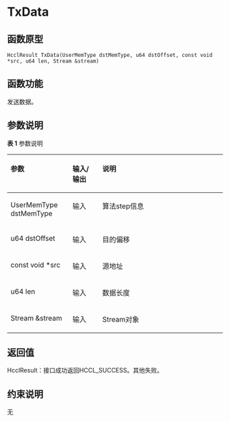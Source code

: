 # TxData 

## 函数原型<a name="zh-cn_topic_0000001929299954_section7593mcpsimp"></a>

```
HcclResult TxData(UserMemType dstMemType, u64 dstOffset, const void *src, u64 len, Stream &stream)
```

## 函数功能<a name="zh-cn_topic_0000001929299954_section7596mcpsimp"></a>

发送数据。

## 参数说明<a name="zh-cn_topic_0000001929299954_section7599mcpsimp"></a>

**表 1**  参数说明

<a name="zh-cn_topic_0000001929299954_table7601mcpsimp"></a>
<table><thead align="left"><tr id="zh-cn_topic_0000001929299954_row7608mcpsimp"><th class="cellrowborder" valign="top" width="28.71%" id="mcps1.2.4.1.1"><p id="zh-cn_topic_0000001929299954_p7610mcpsimp"><a name="zh-cn_topic_0000001929299954_p7610mcpsimp"></a><a name="zh-cn_topic_0000001929299954_p7610mcpsimp"></a>参数</p>
</th>
<th class="cellrowborder" valign="top" width="13.86%" id="mcps1.2.4.1.2"><p id="zh-cn_topic_0000001929299954_p7612mcpsimp"><a name="zh-cn_topic_0000001929299954_p7612mcpsimp"></a><a name="zh-cn_topic_0000001929299954_p7612mcpsimp"></a>输入/输出</p>
</th>
<th class="cellrowborder" valign="top" width="57.43000000000001%" id="mcps1.2.4.1.3"><p id="zh-cn_topic_0000001929299954_p7614mcpsimp"><a name="zh-cn_topic_0000001929299954_p7614mcpsimp"></a><a name="zh-cn_topic_0000001929299954_p7614mcpsimp"></a>说明</p>
</th>
</tr>
</thead>
<tbody><tr id="zh-cn_topic_0000001929299954_row7616mcpsimp"><td class="cellrowborder" valign="top" width="28.71%" headers="mcps1.2.4.1.1 "><p id="zh-cn_topic_0000001929299954_p7618mcpsimp"><a name="zh-cn_topic_0000001929299954_p7618mcpsimp"></a><a name="zh-cn_topic_0000001929299954_p7618mcpsimp"></a>UserMemType dstMemType</p>
</td>
<td class="cellrowborder" valign="top" width="13.86%" headers="mcps1.2.4.1.2 "><p id="zh-cn_topic_0000001929299954_p7620mcpsimp"><a name="zh-cn_topic_0000001929299954_p7620mcpsimp"></a><a name="zh-cn_topic_0000001929299954_p7620mcpsimp"></a>输入</p>
</td>
<td class="cellrowborder" valign="top" width="57.43000000000001%" headers="mcps1.2.4.1.3 "><p id="zh-cn_topic_0000001929299954_p7622mcpsimp"><a name="zh-cn_topic_0000001929299954_p7622mcpsimp"></a><a name="zh-cn_topic_0000001929299954_p7622mcpsimp"></a>算法step信息</p>
</td>
</tr>
<tr id="zh-cn_topic_0000001929299954_row7623mcpsimp"><td class="cellrowborder" valign="top" width="28.71%" headers="mcps1.2.4.1.1 "><p id="zh-cn_topic_0000001929299954_p7625mcpsimp"><a name="zh-cn_topic_0000001929299954_p7625mcpsimp"></a><a name="zh-cn_topic_0000001929299954_p7625mcpsimp"></a>u64 dstOffset</p>
</td>
<td class="cellrowborder" valign="top" width="13.86%" headers="mcps1.2.4.1.2 "><p id="zh-cn_topic_0000001929299954_p7627mcpsimp"><a name="zh-cn_topic_0000001929299954_p7627mcpsimp"></a><a name="zh-cn_topic_0000001929299954_p7627mcpsimp"></a>输入</p>
</td>
<td class="cellrowborder" valign="top" width="57.43000000000001%" headers="mcps1.2.4.1.3 "><p id="zh-cn_topic_0000001929299954_entry7628mcpsimpp0"><a name="zh-cn_topic_0000001929299954_entry7628mcpsimpp0"></a><a name="zh-cn_topic_0000001929299954_entry7628mcpsimpp0"></a>目的偏移</p>
</td>
</tr>
<tr id="zh-cn_topic_0000001929299954_row7629mcpsimp"><td class="cellrowborder" valign="top" width="28.71%" headers="mcps1.2.4.1.1 "><p id="zh-cn_topic_0000001929299954_p7631mcpsimp"><a name="zh-cn_topic_0000001929299954_p7631mcpsimp"></a><a name="zh-cn_topic_0000001929299954_p7631mcpsimp"></a>const void *src</p>
</td>
<td class="cellrowborder" valign="top" width="13.86%" headers="mcps1.2.4.1.2 "><p id="zh-cn_topic_0000001929299954_p7633mcpsimp"><a name="zh-cn_topic_0000001929299954_p7633mcpsimp"></a><a name="zh-cn_topic_0000001929299954_p7633mcpsimp"></a>输入</p>
</td>
<td class="cellrowborder" valign="top" width="57.43000000000001%" headers="mcps1.2.4.1.3 "><p id="zh-cn_topic_0000001929299954_entry7634mcpsimpp0"><a name="zh-cn_topic_0000001929299954_entry7634mcpsimpp0"></a><a name="zh-cn_topic_0000001929299954_entry7634mcpsimpp0"></a>源地址</p>
</td>
</tr>
<tr id="zh-cn_topic_0000001929299954_row7635mcpsimp"><td class="cellrowborder" valign="top" width="28.71%" headers="mcps1.2.4.1.1 "><p id="zh-cn_topic_0000001929299954_p7637mcpsimp"><a name="zh-cn_topic_0000001929299954_p7637mcpsimp"></a><a name="zh-cn_topic_0000001929299954_p7637mcpsimp"></a>u64 len</p>
</td>
<td class="cellrowborder" valign="top" width="13.86%" headers="mcps1.2.4.1.2 "><p id="zh-cn_topic_0000001929299954_p7639mcpsimp"><a name="zh-cn_topic_0000001929299954_p7639mcpsimp"></a><a name="zh-cn_topic_0000001929299954_p7639mcpsimp"></a>输入</p>
</td>
<td class="cellrowborder" valign="top" width="57.43000000000001%" headers="mcps1.2.4.1.3 "><p id="zh-cn_topic_0000001929299954_entry7640mcpsimpp0"><a name="zh-cn_topic_0000001929299954_entry7640mcpsimpp0"></a><a name="zh-cn_topic_0000001929299954_entry7640mcpsimpp0"></a>数据长度</p>
</td>
</tr>
<tr id="zh-cn_topic_0000001929299954_row7641mcpsimp"><td class="cellrowborder" valign="top" width="28.71%" headers="mcps1.2.4.1.1 "><p id="zh-cn_topic_0000001929299954_p7643mcpsimp"><a name="zh-cn_topic_0000001929299954_p7643mcpsimp"></a><a name="zh-cn_topic_0000001929299954_p7643mcpsimp"></a>Stream &amp;stream</p>
</td>
<td class="cellrowborder" valign="top" width="13.86%" headers="mcps1.2.4.1.2 "><p id="zh-cn_topic_0000001929299954_p7645mcpsimp"><a name="zh-cn_topic_0000001929299954_p7645mcpsimp"></a><a name="zh-cn_topic_0000001929299954_p7645mcpsimp"></a>输入</p>
</td>
<td class="cellrowborder" valign="top" width="57.43000000000001%" headers="mcps1.2.4.1.3 "><p id="zh-cn_topic_0000001929299954_p7647mcpsimp"><a name="zh-cn_topic_0000001929299954_p7647mcpsimp"></a><a name="zh-cn_topic_0000001929299954_p7647mcpsimp"></a>Stream对象</p>
</td>
</tr>
</tbody>
</table>

## 返回值<a name="zh-cn_topic_0000001929299954_section7648mcpsimp"></a>

HcclResult：接口成功返回HCCL\_SUCCESS。其他失败。

## 约束说明<a name="zh-cn_topic_0000001929299954_section7651mcpsimp"></a>

无

